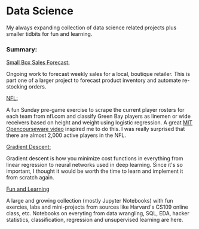 # Data Science

My always expanding collection of data science related projects plus smaller tidbits for fun and learning.

### Summary:

[Small Box Sales Forecast:](./small-box-sales-fcst)

Ongoing work to forecast weekly sales for a local, boutique retailer.  This is part one of a larger project to forecast product inventory and automate re-stocking orders.

[NFL:](./nfl)

A fun Sunday pre-game exercise to scrape the current player rosters for each team from nfl.com and classify Green Bay players as linemen or wide receivers based on height and weight using logistic regression. A great [MIT Opencourseware video](https://ocw.mit.edu/courses/electrical-engineering-and-computer-science/6-0002-introduction-to-computational-thinking-and-data-science-fall-2016/lecture-videos/lecture-10-understanding-experimental-data-cont./) inspired me to do this. I was really surprised that there are almost 2,000 active players in the NFL.

[Gradient Descent:](./gradient-descent)

Gradient descent is how you minimize cost functions in everything from linear regression to neural networks used in deep learning. Since it's so important, I thought it would be worth the time to learn and implement it from scratch again.

[Fun and Learning](./fun-and-learning)

A large and growing collection (mostly Jupyter Notebooks) with fun exercies, labs and mini-projects from sources like Harvard's CS109 online class, etc. Notebooks on everyting from data wrangling, SQL, EDA, hacker statistics, classification, regression and unsupervised learning are here.

